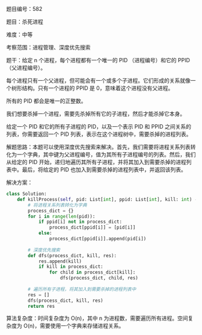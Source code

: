 题目编号：582

题目：杀死进程

难度：中等

考察范围：进程管理、深度优先搜索

题干：给定 n 个进程，每个进程都有一个唯一的 PID （进程编号）和它的 PPID （父进程编号）。

每个进程只有一个父进程，但可能会有一个或多个子进程。它们形成的关系就像一个树形结构。只有一个进程的 PPID 是 0，意味着这个进程没有父进程。

所有的 PID 都会是唯一的正整数。

我们想要杀掉一个进程，需要先杀掉所有它的子进程，然后才能杀掉它本身。

给定一个 PID 和它的所有子进程的 PID，以及一个表示 PID 和 PPID 之间关系的列表，你需要返回一个 PID 列表，表示在这个进程树中，需要杀掉的进程列表。

解题思路：本题可以使用深度优先搜索来解决。首先，我们需要将进程关系列表转化为一个字典，其中键为父进程编号，值为其所有子进程编号的列表。然后，我们从给定的 PID 开始，递归地遍历其所有子进程，并将其加入到需要杀掉的进程列表中。最后，将给定的 PID 也加入到需要杀掉的进程列表中，并返回该列表。

解决方案：

```python
class Solution:
    def killProcess(self, pid: List[int], ppid: List[int], kill: int) -> List[int]:
        # 将进程关系列表转化为字典
        process_dict = {}
        for i in range(len(pid)):
            if ppid[i] not in process_dict:
                process_dict[ppid[i]] = [pid[i]]
            else:
                process_dict[ppid[i]].append(pid[i])
        
        # 深度优先搜索
        def dfs(process_dict, kill, res):
            res.append(kill)
            if kill in process_dict:
                for child in process_dict[kill]:
                    dfs(process_dict, child, res)
        
        # 遍历所有子进程，将其加入到需要杀掉的进程列表中
        res = []
        dfs(process_dict, kill, res)
        return res
```

算法复杂度：时间复杂度为 O(n)，其中 n 为进程数，需要遍历所有进程。空间复杂度为 O(n)，需要使用一个字典来存储进程关系。